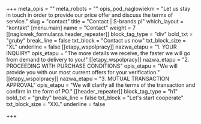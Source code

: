 +++
meta_opis = ""
meta_robots = ""
opis_pod_naglowiekm = "Let us stay in touch in order to provide our price offer and discuss the terms of service."
slug = "contact"
title = "Contact | S-brands.pl"
which_layout = "kontakt"
[menu.main]
name = "Contact"
weight = 7
[[naglowek_formularza.header_repeater]]
block_tag_type = "div"
bold_txt = "gruby"
break_line = false
txt_block = "Contact us now"
txt_block_size = "XL"
underline = false
[[etapy_wspolpracy]]
nazwa_etapu = "1. YOUR INQUIRY"
opis_etapu = "The more details we receive, the faster we will go from demand to delivery to you!"
[[etapy_wspolpracy]]
nazwa_etapu = "2. PROCEEDING WITH PURCHASE CONDITIONS"
opis_etapu = "We will provide you with our most current offers for your verification."
[[etapy_wspolpracy]]
nazwa_etapu = "3. MUTUAL TRANSACTION APPROVAL"
opis_etapu = "We will clarify all the terms of the transaction and confirm in the form of PO."
[[header_repeater]]
block_tag_type = "h1"
bold_txt = "gruby"
break_line = false
txt_block = "Let's start cooperate"
txt_block_size = "XXL"
underline = false

+++

